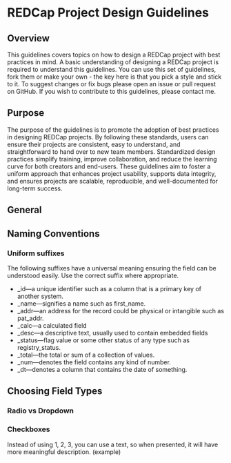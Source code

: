 # REDCap Project Design Guidelines

## Overview
This guidelines covers topics on how to design a REDCap project with best practices in mind.  A basic understanding of designing a REDCap project is required to understand this guidelines. You can use this set of guidelines, fork them or make your own - the key here is that you pick a style and stick to it. To suggest changes or fix bugs please open an issue or pull request on GitHub.  If you wish to contribute to this guidelines, please contact me.

## Purpose
The purpose of the guidelines is to promote the adoption of best practices in designing REDCap projects. By following these standards, users can ensure their projects are consistent, easy to understand, and straightforward to hand over to new team members. Standardized design practices simplify training, improve collaboration, and reduce the learning curve for both creators and end-users. These guidelines aim to foster a uniform approach that enhances project usability, supports data integrity, and ensures projects are scalable, reproducible, and well-documented for long-term success.

## General

## Naming Conventions
### Uniform suffixes
The following suffixes have a universal meaning ensuring the field can be understood easily. Use the correct suffix where appropriate.

- _id—a unique identifier such as a column that is a primary key of another system.
- _name—signifies a name such as first_name.
- _addr—an address for the record could be physical or intangible such as pat_addr.
- _calc—a calculated field
- _desc—a descriptive text, usually used to contain embedded fields
- _status—flag value or some other status of any type such as registry_status.
- _total—the total or sum of a collection of values.
- _num—denotes the field contains any kind of number.
- _dt—denotes a column that contains the date of something.

## Choosing Field Types

### Radio vs Dropdown

### Checkboxes
Instead of using 1, 2, 3, you can use a text, so when presented, it will have more meaningful description.
(example)
